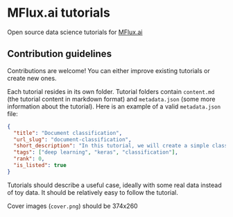# MFlux.ai tutorials

Open source data science tutorials for [MFlux.ai](https://www.mflux.ai/)

## Contribution guidelines

Contributions are welcome! You can either improve existing tutorials or create new ones.

Each tutorial resides in its own folder. Tutorial folders contain `content.md` (the tutorial content in markdown format) and `metadata.json` (some more information about the tutorial). Here is an example of a valid `metadata.json` file:

```json
{
  "title": "Document classification",
  "url_slug": "document-classification",
  "short_description": "In this tutorial, we will create a simple classifier model that can input video metadata and output a category prediction.",
  "tags": ["deep learning", "keras", "classification"],
  "rank": 0,
  "is_listed": true
}
```

Tutorials should describe a useful case, ideally with some real data instead of toy data. It should be relatively easy to follow the tutorial.

Cover images (`cover.png`) should be 374x260
